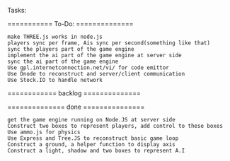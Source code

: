 Tasks:

=========== To-Do:  ==============

	make THREE.js works in node.js
	players sync per frame, Ais sync per second(something like that)
	sync the players part of the game engine
	implement the ai part of the game engine at server side
	sync the ai part of the game engine
	Use gpl.internetconnection.net/vi/ for code emittor 
	Use Dnode to reconstruct and server/client communication
	Use Stock.IO to handle network

============ backlog ==============
	

============== done ===============

	get the game engine running on Node.JS at server side
	Construct two boxes to represent players, add control to these boxes
	Use ammo.js for physics
	Use Express and Tree.JS to reconstruct basic game loop
	Construct a ground, a helper function to display axis
	Construct a light, shadow and two boxes to represent A.I 

